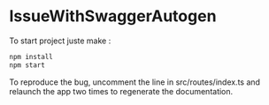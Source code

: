 # IssueWithSwaggerAutogen

To start project juste make :

```bash
npm install 
npm start
```

To reproduce the bug, uncomment the line in src/routes/index.ts and relaunch the app two times to regenerate the documentation.
